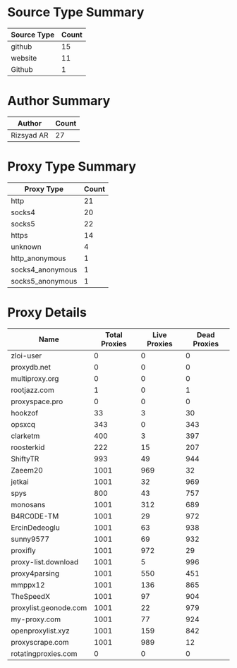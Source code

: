 # Source Type Summary

| Source Type | Count |
|-------------|-------|
| github | 15 |
| website | 11 |
| Github | 1 |


# Author Summary

| Author | Count |
|--------|-------|
| Rizsyad AR | 27 |


# Proxy Type Summary

| Proxy Type | Count |
|------------|-------|
| http | 21 |
| socks4 | 20 |
| socks5 | 22 |
| https | 14 |
| unknown | 4 |
| http_anonymous | 1 |
| socks4_anonymous | 1 |
| socks5_anonymous | 1 |


# Proxy Details

| Name | Total Proxies | Live Proxies | Dead Proxies |
|------|---------------|--------------|---------------|
| zloi-user | 0 | 0 | 0 |
| proxydb.net | 0 | 0 | 0 |
| multiproxy.org | 0 | 0 | 0 |
| rootjazz.com | 1 | 0 | 1 |
| proxyspace.pro | 0 | 0 | 0 |
| hookzof | 33 | 3 | 30 |
| opsxcq | 343 | 0 | 343 |
| clarketm | 400 | 3 | 397 |
| roosterkid | 222 | 15 | 207 |
| ShiftyTR | 993 | 49 | 944 |
| Zaeem20 | 1001 | 969 | 32 |
| jetkai | 1001 | 32 | 969 |
| spys | 800 | 43 | 757 |
| monosans | 1001 | 312 | 689 |
| B4RC0DE-TM | 1001 | 29 | 972 |
| ErcinDedeoglu | 1001 | 63 | 938 |
| sunny9577 | 1001 | 69 | 932 |
| proxifly | 1001 | 972 | 29 |
| proxy-list.download | 1001 | 5 | 996 |
| proxy4parsing | 1001 | 550 | 451 |
| mmppx12 | 1001 | 136 | 865 |
| TheSpeedX | 1001 | 97 | 904 |
| proxylist.geonode.com | 1001 | 22 | 979 |
| my-proxy.com | 1001 | 77 | 924 |
| openproxylist.xyz | 1001 | 159 | 842 |
| proxyscrape.com | 1001 | 989 | 12 |
| rotatingproxies.com | 0 | 0 | 0 |
